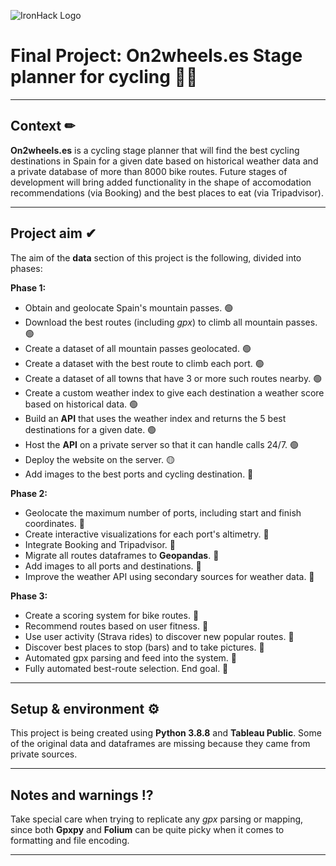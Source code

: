 ![IronHack Logo](https://s3-eu-west-1.amazonaws.com/ih-materials/uploads/upload_d5c5793015fec3be28a63c4fa3dd4d55.png)

# Final Project: On2wheels.es Stage planner for cycling 🚴‍♂️


---


## Context ✏

**On2wheels.es** is a cycling stage planner that will find the best cycling destinations in Spain for a given date based on historical weather data and a private database of more than 8000 bike routes. Future stages of development will bring added functionality in the shape of accomodation recommendations (via Booking) and the best places to eat (via Tripadvisor).


---


## Project aim ✔

The aim of the **data** section of this project is the following, divided into phases:

**Phase 1:**

  - Obtain and geolocate Spain's mountain passes. 🟢
  - Download the best routes (including *gpx*) to climb all mountain passes. 🟢
  - Create a dataset of all mountain passes geolocated. 🟢
  - Create a dataset with the best route to climb each port. 🟢
  - Create a dataset of all towns that have 3 or more such routes nearby. 🟢
  - Create a custom weather index to give each destination a weather score based on historical data. 🟢
  - Build an **API** that uses the weather index and returns the 5 best destinations for a given date. 🟢
  - Host the **API** on a private server so that it can handle calls 24/7. 🟢
  - Deploy the website on the server. 🟡
  - Add images to the best ports and cycling destination. 🔴

**Phase 2:**

  - Geolocate the maximum number of ports, including start and finish coordinates. 🔴
  - Create interactive visualizations for each port's altimetry. 🔴
  - Integrate Booking and Tripadvisor. 🔴
  - Migrate all routes dataframes to **Geopandas**. 🔴
  - Add images to all ports and destinations. 🔴
  - Improve the weather API using secondary sources for weather data. 🔴
 
**Phase 3:**

  - Create a scoring system for bike routes. 🔴
  - Recommend routes based on user fitness. 🔴
  - Use user activity (Strava rides) to discover new popular routes. 🔴
  - Discover best places to stop (bars) and to take pictures. 🔴
  - Automated gpx parsing and feed into the system. 🔴
  - Fully automated best-route selection. End goal. 🔴


---


## Setup & environment ⚙

This project is being created using **Python 3.8.8** and **Tableau Public**. Some of the original data and dataframes are missing because they came from private sources.


---


## Notes and warnings ⁉

Take special care when trying to replicate any *gpx* parsing or mapping, since both **Gpxpy** and **Folium** can be quite picky when it comes to formatting and file encoding.

---
